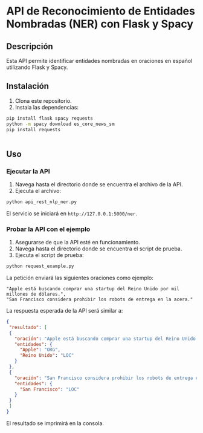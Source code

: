 # API de Reconocimiento de Entidades Nombradas (NER) con Flask y Spacy

## Descripción

Esta API permite identificar entidades nombradas en oraciones en español utilizando Flask y Spacy.

## Instalación

1. Clona este repositorio.
2. Instala las dependencias:

```bash
pip install flask spacy requests
python -m spacy download es_core_news_sm
pip install requests
 
```

## Uso

### Ejecutar la API

1. Navega hasta el directorio donde se encuentra el archivo de la API.
2. Ejecuta el archivo:

```bash
python api_rest_nlp_ner.py
```

El servicio se iniciará en `http://127.0.0.1:5000/ner`.

### Probar la API con el ejemplo

1. Asegurarse de que la API esté en funcionamiento.
2. Navega hasta el directorio donde se encuentra el script de prueba.
3. Ejecuta el script de prueba:

```bash
python request_example.py
```

La petición enviará las siguientes oraciones como ejemplo:

```
"Apple está buscando comprar una startup del Reino Unido por mil millones de dólares.",
"San Francisco considera prohibir los robots de entrega en la acera."
```

La respuesta esperada de la API será similar a:

```json
{
 "resultado": [
 {
   "oración": "Apple está buscando comprar una startup del Reino Unido por mil millones de dólares.",
   "entidades": {
     "Apple": "ORG",
     "Reino Unido": "LOC"
   }
 },
 {
   "oración": "San Francisco considera prohibir los robots de entrega en la acera.",
   "entidades": {
     "San Francisco": "LOC"
   }
 }
 ]
}
```

El resultado se imprimirá en la consola.
